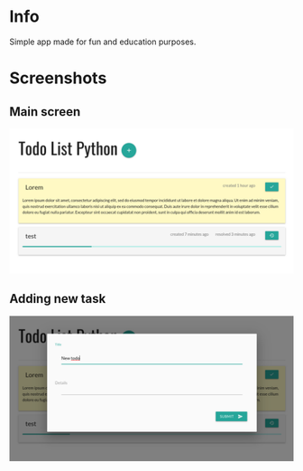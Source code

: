 # Info

Simple app made for fun and education purposes.

# Screenshots

## Main screen

![screen-list](./docs/images/screen-list.png)

## Adding new task

![screen-form](./docs/images/screen-form.png)
